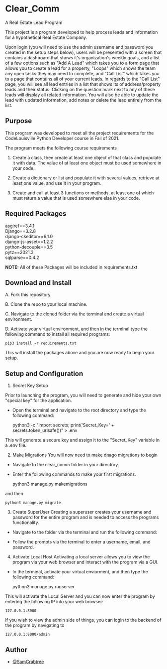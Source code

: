 
# Clear_Comm

A Real Estate Lead Program

This project is a program developed to help process leads and information for a hypothetical Real Estate Company. 

Upon login (you will need to use the admin username and password you created in the setup steps below), users will be presented with a screen that contains a dashboard that shows it's organization's weekly goals, and a list of a few options such as "Add A Lead" which takes you to a form page that allows you to create a lead for a property, "Loops" which shows the team any open tasks they may need to complete, and "Call List" which takes you to a page that contains all of your current leads. In regards to the "Call List" page, you will see all lead entries in a list that shows its of address/property leads and their status. Clicking on the question mark next to any of these leads will display all related information. You will also be able to update the lead with updated information, add notes or delete the lead entirely from the list.



## Purpose

This program was developed to meet all the project requirements for the CodeLouisville Python Developer course in Fall of 2021.

The program meets the following course requirements 

1. Create a class, then create at least one object of that class and populate it with data. The value of at least one object must be used somewhere in your code.    


2. Create a dictionary or list and populate it with several values, retrieve at least one value, and use it in your program. 


3. Create and call at least 3 functions or methods, at least one of which must return a value that is used somewhere else in your code. 

## Required Packages


asgiref==3.4.1  
Django==3.2.8  
django-ckeditor==6.1.0  
django-js-asset==1.2.2  
python-decouple==3.5  
pytz==2021.3  
sqlparse==0.4.2

**NOTE:** All of these Packages will be included in requirements.txt



## Download and Install

A. Fork this repository.

B. Clone the repo to your local machine.

C. Navigate to the cloned folder via the terminal and create a virtual environment.

D. Activate your virtual environment, and then in the terminal type the following command to install all required programs:

    pip3 install -r requirements.txt

This will install the packages above and you are now ready to begin your setup. 





## Setup and Configuration

1. Secret Key Setup   

Prior to launching the program, you will need to generate and hide your own "special key" for the application.

  - Open the terminal and navigate to the root directory and type the following command: 

    python3 -c "import secrets; print('Secret_Key=' + secrets.token_urlsafe())" > .env

  This will generate a secure key and assign it to the "Secret_Key" variable in a .env file. 


2. Make Migrations
  You will now need to make dnago migrations to begin 
  - Navigate to the clear_comm folder in your directory. 
  - Enter the following commands to make your first migrations. 

    python3 manage.py makemigrations

and then 

    python3 manage.py migrate 



3. Create SuperUser 
 Creating a superuser creates your username and password for the entire program and is needed to access the programs functionality.   

  - Navigate to the folder via the terminal and run the following command: 
  
  - Follow the prompts via the terminal to enter a username, email, and password. 



4. Activate Local Host
Activating a local server allows you to view the program via your web browser and interact with the program via a GUI. 

  - In the terminal, activate your virtual enviorment, and then type the following command: 

    python3 manage.py runserver 

This will activate the Local Server and you can now enter the program by entering the following IP into your web browser: 

    127.0.0.1:8000

If you wish to view the admin side of things, you can login to the backend of the program by navigating to 

    127.0.0.1:8000/admin
## Author

- [@SamCrabtree](https://github.com/SamCrabtree)

